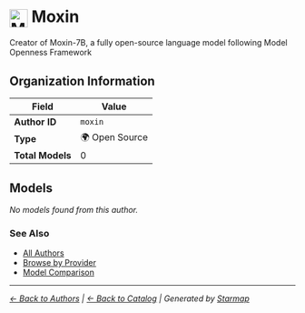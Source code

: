 # <img src="https://raw.githubusercontent.com/agentstation/starmap/master/internal/embedded/logos/moxin.svg" alt="Moxin" width="32" height="32" style="vertical-align: middle;"> Moxin
  
  
  
Creator of Moxin-7B, a fully open-source language model following Model Openness Framework
  
  
## Organization Information
  
| Field | Value |
|---------|---------|
| **Author ID** | `moxin` |
| **Type** | 🌍 Open Source |
| **Total Models** | 0 |

  
## Models
  
*No models found from this author.*
  
### See Also
  
- [All Authors](../)
- [Browse by Provider](../../providers/)
- [Model Comparison](../../models/)
  
---
*_[← Back to Authors](../) | [← Back to Catalog](../../) | Generated by [Starmap](https://github.com/agentstation/starmap)_*